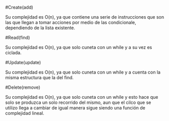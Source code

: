 #Create(add)

Su complejidad es O(n), ya que contiene una serie de instrucciones que son las que llegan a tomar acciones por medio de las condicionale, dependiendo de la lista existente.

#Read(find)

Su complejidad es O(n), ya que solo cuneta con un while y a su vez  es ciclada.

#Update(update)

Su complejidad es O(n), ya que solo cuneta con un while y a cuenta con la misma estructura que la del find.

#Delete(remove)

Su complejidad es O(n), ya que solo cuneta con un while y esto hace que solo se produzca un solo recorrido del mismo, aun que el cilco que se utilizo llega a cambiar de igual manera sigue siendo una función de complejidad lineal.
